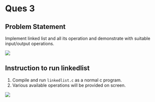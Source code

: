 # Ques 3
## Problem Statement
Implement linked list and all its operation and demonstrate with suitable
input/output operations.

![](https://img.shields.io/badge/Language-C-orange.svg)

## Instruction to run linkedlist

1. Compile and run `linkedlist.c` as a normal c program.
2. Various available operations will be provided on screen.

![](https://ForTheBadge.com/images/badges/built-with-love.svg)
